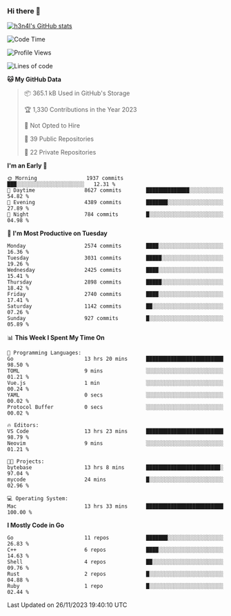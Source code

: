 ### Hi there 👋

[![h3n4l's GitHub stats](https://github-readme-stats.vercel.app/api?username=h3n4l&count_private=true&show_icons=true&theme=radical)](https://github.com/h3n4l/github-readme-stats)

<!--START_SECTION:waka-->
![Code Time](http://img.shields.io/badge/Code%20Time-1%2C731%20hrs%2011%20mins-blue)

![Profile Views](http://img.shields.io/badge/Profile%20Views-0-blue)

![Lines of code](https://img.shields.io/badge/From%20Hello%20World%20I%27ve%20Written-4.1%20million%20lines%20of%20code-blue)

**🐱 My GitHub Data** 

> 📦 365.1 kB Used in GitHub's Storage 
 > 
> 🏆 1,330 Contributions in the Year 2023
 > 
> 🚫 Not Opted to Hire
 > 
> 📜 39 Public Repositories 
 > 
> 🔑 22 Private Repositories 
 > 
**I'm an Early 🐤** 

```text
🌞 Morning                1937 commits        ███░░░░░░░░░░░░░░░░░░░░░░   12.31 % 
🌆 Daytime                8627 commits        ██████████████░░░░░░░░░░░   54.82 % 
🌃 Evening                4389 commits        ███████░░░░░░░░░░░░░░░░░░   27.89 % 
🌙 Night                  784 commits         █░░░░░░░░░░░░░░░░░░░░░░░░   04.98 % 
```
📅 **I'm Most Productive on Tuesday** 

```text
Monday                   2574 commits        ████░░░░░░░░░░░░░░░░░░░░░   16.36 % 
Tuesday                  3031 commits        █████░░░░░░░░░░░░░░░░░░░░   19.26 % 
Wednesday                2425 commits        ████░░░░░░░░░░░░░░░░░░░░░   15.41 % 
Thursday                 2898 commits        █████░░░░░░░░░░░░░░░░░░░░   18.42 % 
Friday                   2740 commits        ████░░░░░░░░░░░░░░░░░░░░░   17.41 % 
Saturday                 1142 commits        ██░░░░░░░░░░░░░░░░░░░░░░░   07.26 % 
Sunday                   927 commits         █░░░░░░░░░░░░░░░░░░░░░░░░   05.89 % 
```


📊 **This Week I Spent My Time On** 

```text
💬 Programming Languages: 
Go                       13 hrs 20 mins      █████████████████████████   98.50 % 
TOML                     9 mins              ░░░░░░░░░░░░░░░░░░░░░░░░░   01.21 % 
Vue.js                   1 min               ░░░░░░░░░░░░░░░░░░░░░░░░░   00.24 % 
YAML                     0 secs              ░░░░░░░░░░░░░░░░░░░░░░░░░   00.02 % 
Protocol Buffer          0 secs              ░░░░░░░░░░░░░░░░░░░░░░░░░   00.02 % 

🔥 Editors: 
VS Code                  13 hrs 23 mins      █████████████████████████   98.79 % 
Neovim                   9 mins              ░░░░░░░░░░░░░░░░░░░░░░░░░   01.21 % 

🐱‍💻 Projects: 
bytebase                 13 hrs 8 mins       ████████████████████████░   97.04 % 
mycode                   24 mins             █░░░░░░░░░░░░░░░░░░░░░░░░   02.96 % 

💻 Operating System: 
Mac                      13 hrs 33 mins      █████████████████████████   100.00 % 
```

**I Mostly Code in Go** 

```text
Go                       11 repos            ███████░░░░░░░░░░░░░░░░░░   26.83 % 
C++                      6 repos             ████░░░░░░░░░░░░░░░░░░░░░   14.63 % 
Shell                    4 repos             ██░░░░░░░░░░░░░░░░░░░░░░░   09.76 % 
Rust                     2 repos             █░░░░░░░░░░░░░░░░░░░░░░░░   04.88 % 
Ruby                     1 repo              █░░░░░░░░░░░░░░░░░░░░░░░░   02.44 % 
```




 Last Updated on 26/11/2023 19:40:10 UTC
<!--END_SECTION:waka-->

